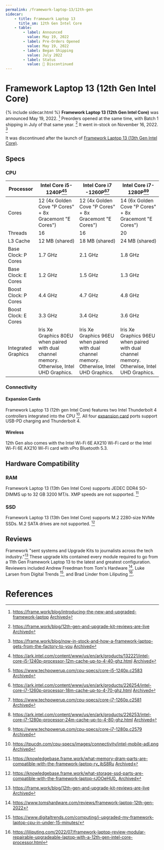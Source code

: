 ```yaml
---
permalink: /framework-laptop-13/12th-gen
sidecar:
    - title: Framework Laptop 13
      title_sm: 12th Gen Intel Core
    - table:
        - label: Announced
          value: May 19, 2022
        - label: Pre-Orders Opened
          value: May 19, 2022
        - label: Began Shipping
          value: July 2022
        - label: Status
          value: 🔴 Discontinued
---
```

# Framework Laptop 13 (12th Gen Intel Core)
{% include sidecar.html %}
**Framework Laptop 13 (12th Gen Intel Core)** was announced May 19, 2022. [^1] Preorders opened at the same time, with Batch 1 shipping in July of that same year. [^2] It went in-stock on November 16, 2022. [^3]

It was discontinued after the launch of [Framework Laptop 13 (13th Gen Intel Core)](/framework-laptop-13/13th-gen).

## Specs
### CPU

| Processor            | Intel Core i5-1240P[^4][^7] | Intel Core i7 -1260P[^5][^8] | Intel Core i7-1280P[^6][^9] |
| -------------------- | ------------------- | -------------------- | ------------------- |
| Cores                | 12 (4x Golden Cove "P Cores" + 8x Gracemont "E Cores") | 12 (4x Golden Cove "P Cores" + 8x Gracemont "E Cores") | 14 (6x Golden Cove "P Cores" + 8x Gracemont "E Cores") |
| Threads              | 16                  | 16                   | 20                  |                          
| L3 Cache             | 12 MB (shared)      | 18 MB (shared)       | 24 MB (shared)      |
| Base Clock: P Cores  | 1.7 GHz             | 2.1 GHz              | 1.8 GHz             |
| Base Clock: E Cores  | 1.2 GHz             | 1.5 GHz              | 1.3 GHz             |
| Boost Clock: P Cores | 4.4 GHz             | 4.7 GHz              | 4.8 GHz             |
| Boost Clock: E Cores | 3.3 GHz             | 3.4 GHz              | 3.6 GHz             |
| Integrated Graphics  | Iris Xe Graphics 80EU when paired with dual channel memory. Otherwise, Intel UHD Graphics. | Iris Xe Graphics 96EU when paired with dual channel memory. Otherwise, Intel UHD Graphics. | Iris Xe Graphics 96EU when paired with dual channel memory.  Otherwise, Intel UHD Graphics. |

### Connectivity
#### Expansion Cards
Framework Laptop 13 (12th gen Intel Core) features two Intel Thunderbolt 4 controllers integrated into the CPU [^10]. All four [expansion card](/expansion-cards) ports support USB-PD charging and Thunderbolt 4.

#### Wireless
12th Gen also comes with the Intel Wi-Fi 6E AX210 Wi-Fi card or the Intel Wi-Fi 6E AX210 Wi-Fi card with vPro Bluetooth 5.3.

## Hardware Compatibility
### RAM
Framework Laptop 13 (13th Gen Intel Core) supports JEDEC DDR4 SO-DIMMS up to 32 GB 3200 MT/s. XMP speeds are not supported. [^11]

### SSD
Framework Laptop 13 (13th Gen Intel Core) supports M.2 2280-size NVMe SSDs. M.2 SATA drives are not supported. [^12]

## Reviews

Framework "sent systems and Upgrade Kits to journalists across the tech industry."[^2] These upgrade kits contained every module required to go from a 11th Gen Framework Laptop 13 to the latest and greatest configuration. Reviewers included Andrew Freedman from Tom's Hardware [^13], Luke Larsen from Digital Trends [^14], and Brad Linder from Liliputing [^15].

# References
[^1]: <https://frame.work/blog/introducing-the-new-and-upgraded-framework-laptop> [Archived](http://web.archive.org/web/20241129172047/https://frame.work/blog/introducing-the-new-and-upgraded-framework-laptop) 
[^2]: <https://frame.work/blog/12th-gen-and-upgrade-kit-reviews-are-live> [Archived](http://web.archive.org/web/20241218123813/https://frame.work/blog/12th-gen-and-upgrade-kit-reviews-are-live) 
[^3]: <https://frame.work/blog/now-in-stock-and-how-a-framework-laptop-gets-from-the-factory-to-you> [Archived](http://web.archive.org/web/20250110172904/https://frame.work/blog/now-in-stock-and-how-a-framework-laptop-gets-from-the-factory-to-you) 
[^4]: <https://ark.intel.com/content/www/us/en/ark/products/132221/intel-core-i5-1240p-processor-12m-cache-up-to-4-40-ghz.html> [Archived](http://web.archive.org/web/20240728044230/https://ark.intel.com/content/www/us/en/ark/products/132221/intel-core-i5-1240p-processor-12m-cache-up-to-4-40-ghz.html) 
[^5]: <https://ark.intel.com/content/www/us/en/ark/products/226254/intel-core-i7-1260p-processor-18m-cache-up-to-4-70-ghz.html> [Archived](http://web.archive.org/web/20240911100144/https://ark.intel.com/content/www/us/en/ark/products/226254/intel-core-i7-1260p-processor-18m-cache-up-to-4-70-ghz.html) 
[^6]: <https://ark.intel.com/content/www/us/en/ark/products/226253/intel-core-i7-1280p-processor-24m-cache-up-to-4-80-ghz.html> [Archived](http://web.archive.org/web/20241105025315/https://ark.intel.com/content/www/us/en/ark/products/226253/intel-core-i7-1280p-processor-24m-cache-up-to-4-80-ghz.html) 
[^7]: <https://www.techpowerup.com/cpu-specs/core-i5-1240p.c2583> [Archived](https://web.archive.org/save/https://www.techpowerup.com/cpu-specs/core-i5-1240p.c2583) 
[^8]: <https://www.techpowerup.com/cpu-specs/core-i7-1260p.c2581> [Archived](https://web.archive.org/save/https://www.techpowerup.com/cpu-specs/core-i7-1260p.c2581) 
[^9]: <https://www.techpowerup.com/cpu-specs/core-i7-1280p.c2579> [Archived](https://web.archive.org/save/https://www.techpowerup.com/cpu-specs/core-i7-1280p.c2579) 
[^10]: <https://tpucdn.com/cpu-specs/images/connectivity/intel-mobile-adl.png> [Archived](http://web.archive.org/web/20240929064313/https://tpucdn.com/cpu-specs/images/connectivity/intel-mobile-adl.png) 
[^11]: <https://knowledgebase.frame.work/what-memory-dram-parts-are-compatible-with-the-framework-laptop-ry_jbS8Ru> [Archived](https://web.archive.org/save/https://knowledgebase.frame.work/what-memory-dram-parts-are-compatible-with-the-framework-laptop-ry_jbS8Ru) 
[^12]: <https://knowledgebase.frame.work/what-storage-ssd-parts-are-compatible-with-the-framework-laptop-rJOOeHU0_> [Archived](http://web.archive.org/web/20250110065231/https://knowledgebase.frame.work/what-storage-ssd-parts-are-compatible-with-the-framework-laptop-rJOOeHU0_) 
[^13]: <https://www.tomshardware.com/reviews/framework-laptop-12th-gen-2022>
[^14]: <https://www.digitaltrends.com/computing/i-upgraded-my-framework-laptop-cpu-in-under-15-minutes/>
[^15]: <https://liliputing.com/2022/07/framework-laptop-review-modular-repairable-upgradeable-laptop-with-a-12th-gen-intel-core-processor.html>
